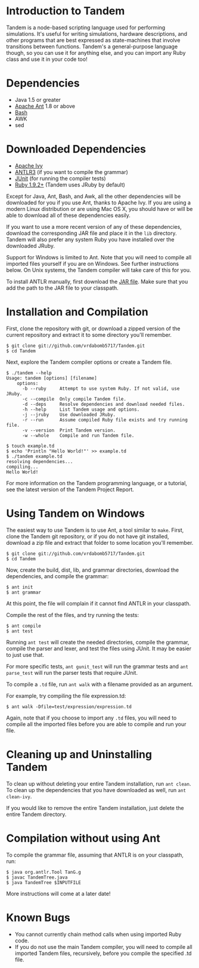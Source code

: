 # Introduction to Tandem

Tandem is a node-based scripting language used for performing simulations. It's useful for writing simulations, hardware descriptions, and other programs that are best expressed as state-machines that involve transitions between functions. Tandem's a general-purpose language though, so you can use it for anything else, and you can import any Ruby class and use it in your code too!

# Dependencies

* Java 1.5 or greater
* [Apache Ant](http://ant.apache.org/) 1.8 or above
* [Bash](http://www.gnu.org/software/bash/)
* AWK
* sed

# Downloaded Dependencies

* [Apache Ivy](http://ant.apache.org/ivy/index.html)
* [ANTLR3](http://www.antlr.org) (if you want to compile the grammar)
* [JUnit](http://www.junit.org/) (for running the compiler tests)
* [Ruby 1.9.2+](http://www.ruby-lang.org/en/) (Tandem uses JRuby by default)

Except for Java, Ant, Bash, and Awk, all the other dependencies will be downloaded for you if you use Ant, thanks to Apache Ivy. If you are using a modern Linux distribution or are using Mac OS X, you should have or will be able to download all of these dependencies easily.

If you want to use a more recent version of any of these dependencies, download the corresponding JAR file and place it in the `lib` directory. Tandem will also prefer any system Ruby you have installed over the downloaded JRuby.

Support for Windows is limited to Ant. Note that you will need to compile all imported files yourself if you are on Windows. See further instructions below. On Unix systems, the Tandem compiler will take care of this for you.


To install ANTLR manually, first download the [JAR file](http://www.antlr.org/download.html). Make sure that you add the path to the JAR file to your classpath.

# Installation and Compilation

First, clone the repository with git, or download a zipped version of the current repository and extract it to some directory you'll remember.

	$ git clone git://github.com/vrdabomb5717/Tandem.git
	$ cd Tandem

Next, explore the Tandem compiler options or create a Tandem file.

	$ ./tandem --help
	Usage: tandem [options] [filename]
		options:
	      -b --ruby     Attempt to use system Ruby. If not valid, use JRuby.
	      -c --compile  Only compile Tandem file.
	      -d --deps     Resolve dependencies and download needed files.
	      -h --help     List Tandem usage and options.
	      -j --jruby    Use downloaded JRuby.
	      -r --run      Assume compiled Ruby file exists and try running file.
	      -v --version  Print Tandem version.
	      -w --whole    Compile and run Tandem file.

	$ touch example.td
	$ echo 'Println "Hello World!"' >> example.td
	$ ./tandem example.td
	resolving dependencies...
	compiling...
	Hello World!

For more information on the Tandem programming language, or a tutorial, see the latest version of the Tandem Project Report.

# Using Tandem on Windows

The easiest way to use Tandem is to use Ant, a tool similar to `make`. First, clone the Tandem git repository, or if you do not have git installed, download a zip file and extract that folder to some location you'll remember.

	$ git clone git://github.com/vrdabomb5717/Tandem.git
	$ cd Tandem

Now, create the build, dist, lib, and grammar directories, download the dependencies, and compile the grammar:

	$ ant init
	$ ant grammar

At this point, the file will complain if it cannot find ANTLR in your classpath.

Compile the rest of the files, and try running the tests:

	$ ant compile
	$ ant test

Running `ant test` will create the needed directories, compile the grammar, compile the parser and lexer, and test the files using JUnit. It may be easier to just use that.

For more specific tests, `ant gunit_test` will run the grammar tests and `ant parse_test` will run the parser tests that require JUnit.

To compile a `.td` file, run `ant walk` with a filename provided as an argument.

For example, try compiling the file expression.td:

	$ ant walk -Dfile=test/expression/expression.td

Again, note that if you choose to import any `.td` files, you will need to compile all the imported files before you are able to compile and run your file.


# Cleaning up and Uninstalling Tandem

To clean up without deleting your entire Tandem installation, run `ant clean`. To clean up the dependencies that you have downloaded as well, run `ant clean-ivy`.

If you would like to remove the entire Tandem installation, just delete the entire Tandem directory.


# Compilation without using Ant

To compile the grammar file, assuming that ANTLR is on your classpath, run:

	$ java org.antlr.Tool TanG.g
	$ javac TandemTree.java
	$ java TandemTree $INPUTFILE

More instructions will come at a later date!

# Known Bugs

* You cannot currently chain method calls when using imported Ruby code.
* If you do not use the main Tandem compiler, you will need to compile all imported Tandem files, recursively, before you compile the specified .td file.
